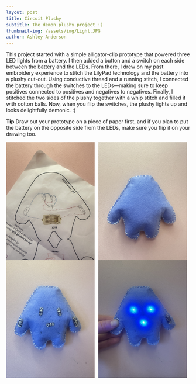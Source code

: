 ```yaml
---
layout: post
title: Circuit Plushy
subtitle: The demon plushy project :)
thumbnail-img: /assets/img/Light.JPG
author: Ashley Anderson
---
```

This project started with a simple alligator-clip prototype that powered three LED lights from a battery. I then added a button and a switch on each side between the battery and the LEDs. From there, I drew on my past embroidery experience to stitch the LilyPad technology and the battery into a plushy cut-out. Using conductive thread and a running stitch, I connected the battery through the switches to the LEDs—making sure to keep positives connected to positives and negatives to negatives. Finally, I stitched the two sides of the plushy together with a whip stitch and filled it with cotton balls. Now, when you flip the switches, the plushy lights up and looks delightfully demonic. :)

**Tip**
Draw out your prototype on a piece of paper first, and if you plan to put the battery on the opposite side from the LEDs, make sure you flip it on your drawing too.

<div style="display: flex; gap: 10px;">
  <img src="/assets/img/prototype.JPG" alt="prototype" style="width:48%;">
  <img src="/assets/img/back.JPG" alt="back" style="width:48%;">
</div>

<div style="display: flex; gap: 10px;">
  <img src="/assets/img/Off.JPG" alt="Off" style="width:48%;">
  <img src="/assets/img/Light.JPG" alt="light" style="width:48%;">
</div>

